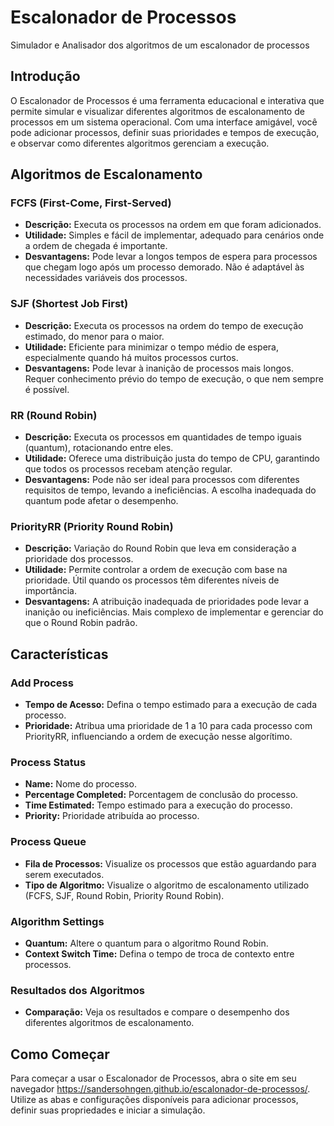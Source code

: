 # Escalonador de Processos

Simulador e Analisador dos algoritmos de um escalonador de processos

## Introdução

O Escalonador de Processos é uma ferramenta educacional e interativa que permite simular e visualizar diferentes algoritmos de escalonamento de processos em um sistema operacional. Com uma interface amigável, você pode adicionar processos, definir suas prioridades e tempos de execução, e observar como diferentes algoritmos gerenciam a execução.

## Algoritmos de Escalonamento

### FCFS (First-Come, First-Served)
- **Descrição:** Executa os processos na ordem em que foram adicionados.
- **Utilidade:** Simples e fácil de implementar, adequado para cenários onde a ordem de chegada é importante.
- **Desvantagens:** Pode levar a longos tempos de espera para processos que chegam logo após um processo demorado. Não é adaptável às necessidades variáveis dos processos.

### SJF (Shortest Job First)
- **Descrição:** Executa os processos na ordem do tempo de execução estimado, do menor para o maior.
- **Utilidade:** Eficiente para minimizar o tempo médio de espera, especialmente quando há muitos processos curtos.
- **Desvantagens:** Pode levar à inanição de processos mais longos. Requer conhecimento prévio do tempo de execução, o que nem sempre é possível.

### RR (Round Robin)
- **Descrição:** Executa os processos em quantidades de tempo iguais (quantum), rotacionando entre eles.
- **Utilidade:** Oferece uma distribuição justa do tempo de CPU, garantindo que todos os processos recebam atenção regular.
- **Desvantagens:** Pode não ser ideal para processos com diferentes requisitos de tempo, levando a ineficiências. A escolha inadequada do quantum pode afetar o desempenho.

### PriorityRR (Priority Round Robin)
- **Descrição:** Variação do Round Robin que leva em consideração a prioridade dos processos.
- **Utilidade:** Permite controlar a ordem de execução com base na prioridade. Útil quando os processos têm diferentes níveis de importância.
- **Desvantagens:** A atribuição inadequada de prioridades pode levar a inanição ou ineficiências. Mais complexo de implementar e gerenciar do que o Round Robin padrão.

## Características

### Add Process
- **Tempo de Acesso:** Defina o tempo estimado para a execução de cada processo.
- **Prioridade:** Atribua uma prioridade de 1 a 10 para cada processo com PriorityRR, influenciando a ordem de execução nesse algorítimo.

### Process Status
- **Name:** Nome do processo.
- **Percentage Completed:** Porcentagem de conclusão do processo.
- **Time Estimated:** Tempo estimado para a execução do processo.
- **Priority:** Prioridade atribuída ao processo.

### Process Queue
- **Fila de Processos:** Visualize os processos que estão aguardando para serem executados.
- **Tipo de Algoritmo:** Visualize o algoritmo de escalonamento utilizado (FCFS, SJF, Round Robin, Priority Round Robin).

### Algorithm Settings
- **Quantum:** Altere o quantum para o algoritmo Round Robin.
- **Context Switch Time:** Defina o tempo de troca de contexto entre processos.

### Resultados dos Algoritmos
- **Comparação:** Veja os resultados e compare o desempenho dos diferentes algoritmos de escalonamento.

## Como Começar

Para começar a usar o Escalonador de Processos, abra o site em seu navegador https://sandersohngen.github.io/escalonador-de-processos/. Utilize as abas e configurações disponíveis para adicionar processos, definir suas propriedades e iniciar a simulação.
